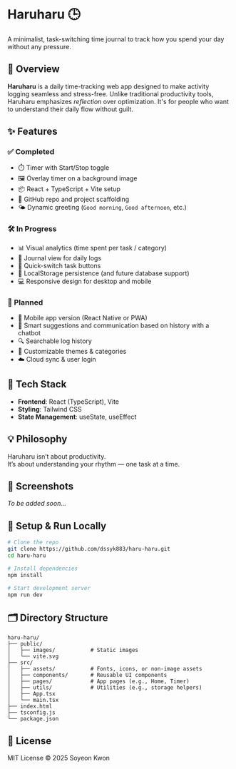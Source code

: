 # Haruharu 🕒

A minimalist, task-switching time journal to track how you spend your day without any pressure.

## 🚀 Overview

**Haruharu** is a daily time-tracking web app designed to make activity logging seamless and stress-free. Unlike traditional productivity tools, Haruharu emphasizes _reflection_ over optimization. It's for people who want to understand their daily flow without guilt.

## ✨ Features

### ✅ Completed

- ⏱️ Timer with Start/Stop toggle
- 🖼️ Overlay timer on a background image
- 📦 React + TypeScript + Vite setup
- 📁 GitHub repo and project scaffolding
- 🌤️ Dynamic greeting (`Good morning`, `Good afternoon`, etc.)

### 🛠 In Progress

- 📊 Visual analytics (time spent per task / category)
- 📝 Journal view for daily logs
- 📌 Quick-switch task buttons
- 📂 LocalStorage persistence (and future database support)
- 💻 Responsive design for desktop and mobile

### 🔮 Planned

- 📱 Mobile app version (React Native or PWA)
- 🧠 Smart suggestions and communication based on history with a chatbot
- 🔍 Searchable log history
- 🎨 Customizable themes & categories
- ☁️ Cloud sync & user login

## 🧰 Tech Stack

- **Frontend**: React (TypeScript), Vite
- **Styling**: Tailwind CSS
- **State Management**: useState, useEffect

## 💡 Philosophy

Haruharu isn’t about productivity.  
It’s about understanding your rhythm — one task at a time.

## 📸 Screenshots

_To be added soon..._

## 🔧 Setup & Run Locally

```bash
# Clone the repo
git clone https://github.com/dssyk883/haru-haru.git
cd haru-haru

# Install dependencies
npm install

# Start development server
npm run dev
```

## 🗂 Directory Structure

```
haru-haru/
├── public/
│   ├── images/           # Static images
│   └── vite.svg
├── src/
│   ├── assets/           # Fonts, icons, or non-image assets
│   ├── components/       # Reusable UI components
│   ├── pages/            # App pages (e.g., Home, Timer)
│   ├── utils/            # Utilities (e.g., storage helpers)
│   ├── App.tsx
│   └── main.tsx
├── index.html
├── tsconfig.js
└── package.json
```

## 📄 License

MIT License © 2025 Soyeon Kwon
